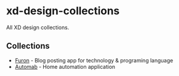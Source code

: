 # xd-design-collections

All XD design collections.

## Collections

- [Furon](/xd/Furon/Furon.xd) - Blog posting app for technology & programing language
- [Automab](/xd/Automab/Automab.xd) - Home automation application